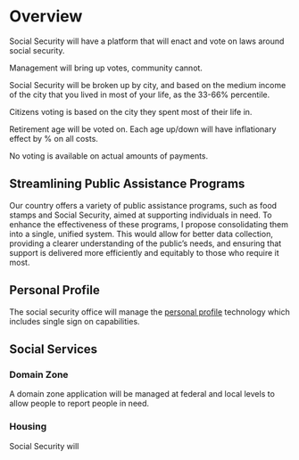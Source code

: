 # Overview

Social Security will have a platform that will enact and vote on laws around social security.

Management will bring up votes, community cannot.

Social Security will be broken up by city, and based on the medium income of the city that you lived in most of your life, as the 33-66% percentile.

Citizens voting is based on the city they spent most of their life in.

Retirement age will be voted on. Each age up/down will have inflationary effect by % on all costs.

No voting is available on actual amounts of payments.

## Streamlining Public Assistance Programs

Our country offers a variety of public assistance programs, such as food stamps and Social Security, aimed at supporting individuals in need. To enhance the effectiveness of these programs, I propose consolidating them into a single, unified system. This would allow for better data collection, providing a clearer understanding of the public’s needs, and ensuring that support is delivered more efficiently and equitably to those who require it most.

## Personal Profile

The social security office will manage the [personal profile](./personal-profile/) technology which includes single sign on capabilities.

## Social Services

### Domain Zone

A domain zone application will be managed at federal and local levels to allow people to report people in need.

### Housing

Social Security will  

